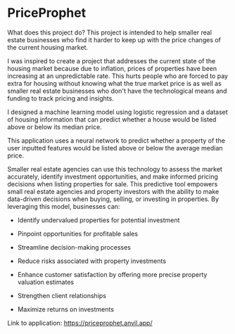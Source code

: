 # PriceProphet

What does this project do?
This project is intended to help smaller real estate businesses who find it harder to keep up with the price changes of the current housing market.

I was inspired to create a project that addresses the current state of the housing market because due to inflation, prices of properties have been increasing at an unpredictable rate. This hurts people who are forced to pay extra for housing without knowing what the true market price is as well as smaller real estate businesses who don't have the technological means and funding to track pricing and insights. 

I designed a machine learning model using logistic regression and a dataset of housing information that can predict whether a house would be listed above or below its median price.


This application uses a neural network to predict whether a property of the user inputted features would be listed above or below the average median price. 

Smaller real estate agencies can use this technology to assess the market accurately, identify investment opportunities, and make informed pricing decisions when listing properties for sale.
This predictive tool empowers small real estate agencies and property investors with the ability to make data-driven decisions when buying, selling, or investing in properties. 
By leveraging this model, businesses can:
- Identify undervalued properties for potential investment 

- Pinpoint opportunities for profitable sales

- Streamline decision-making processes

- Reduce risks associated with property investments

- Enhance customer satisfaction by offering more precise property valuation estimates

- Strengthen client relationships

- Maximize returns on investments



Link to application: https://priceprophet.anvil.app/
